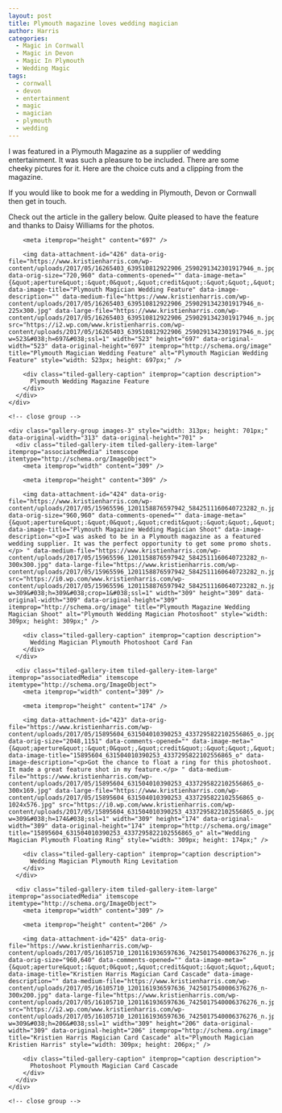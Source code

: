 ```yaml
---
layout: post
title: Plymouth magazine loves wedding magician
author: Harris
categories:
  - Magic in Cornwall
  - Magic in Devon
  - Magic In Plymouth
  - Wedding Magic
tags:
  - cornwall
  - devon
  - entertainment
  - magic
  - magician
  - plymouth
  - wedding
---
```

I was featured in a Plymouth Magazine as a supplier of wedding entertainment. It was such a pleasure to be included. There are some cheeky pictures for it. Here are the choice cuts and a clipping from the magazine.

If you would like to book me for a wedding in Plymouth, Devon or Cornwall then get in touch.

Check out the article in the gallery below. Quite pleased to have the feature and thanks to Daisy Williams for the photos.

<div class="tiled-gallery type-rectangular tiled-gallery-unresized" data-original-width="840" data-carousel-extra='null' itemscope itemtype="http://schema.org/ImageGallery" >
  <div class="gallery-row" style="width: 840px; height: 701px;" data-original-width="840" data-original-height="701" >
    <div class="gallery-group images-1" style="width: 527px; height: 701px;" data-original-width="527" data-original-height="701" >
      <div class="tiled-gallery-item tiled-gallery-item-large" itemprop="associatedMedia" itemscope itemtype="http://schema.org/ImageObject">
        <meta itemprop="width" content="523" />
        
        <meta itemprop="height" content="697" />
        
        <img data-attachment-id="426" data-orig-file="https://www.kristienharris.com/wp-content/uploads/2017/05/16265403_639510812922906_2590291342301917946_n.jpg" data-orig-size="720,960" data-comments-opened="" data-image-meta="{&quot;aperture&quot;:&quot;0&quot;,&quot;credit&quot;:&quot;&quot;,&quot;camera&quot;:&quot;&quot;,&quot;caption&quot;:&quot;&quot;,&quot;created_timestamp&quot;:&quot;0&quot;,&quot;copyright&quot;:&quot;&quot;,&quot;focal_length&quot;:&quot;0&quot;,&quot;iso&quot;:&quot;0&quot;,&quot;shutter_speed&quot;:&quot;0&quot;,&quot;title&quot;:&quot;&quot;,&quot;orientation&quot;:&quot;0&quot;}" data-image-title="Plymouth Magician Wedding Feature" data-image-description="" data-medium-file="https://www.kristienharris.com/wp-content/uploads/2017/05/16265403_639510812922906_2590291342301917946_n-225x300.jpg" data-large-file="https://www.kristienharris.com/wp-content/uploads/2017/05/16265403_639510812922906_2590291342301917946_n.jpg" src="https://i2.wp.com/www.kristienharris.com/wp-content/uploads/2017/05/16265403_639510812922906_2590291342301917946_n.jpg?w=523&#038;h=697&#038;ssl=1" width="523" height="697" data-original-width="523" data-original-height="697" itemprop="http://schema.org/image" title="Plymouth Magician Wedding Feature" alt="Plymouth Magician Wedding Feature" style="width: 523px; height: 697px;" /> 
        
        <div class="tiled-gallery-caption" itemprop="caption description">
          Plymouth Wedding Magazine Feature
        </div>
      </div>
    </div>
    
    <!-- close group -->
    
    <div class="gallery-group images-3" style="width: 313px; height: 701px;" data-original-width="313" data-original-height="701" >
      <div class="tiled-gallery-item tiled-gallery-item-large" itemprop="associatedMedia" itemscope itemtype="http://schema.org/ImageObject">
        <meta itemprop="width" content="309" />
        
        <meta itemprop="height" content="309" />
        
        <img data-attachment-id="424" data-orig-file="https://www.kristienharris.com/wp-content/uploads/2017/05/15965596_1201158876597942_5842511160640723282_n.jpg" data-orig-size="960,960" data-comments-opened="" data-image-meta="{&quot;aperture&quot;:&quot;0&quot;,&quot;credit&quot;:&quot;&quot;,&quot;camera&quot;:&quot;&quot;,&quot;caption&quot;:&quot;&quot;,&quot;created_timestamp&quot;:&quot;0&quot;,&quot;copyright&quot;:&quot;&quot;,&quot;focal_length&quot;:&quot;0&quot;,&quot;iso&quot;:&quot;0&quot;,&quot;shutter_speed&quot;:&quot;0&quot;,&quot;title&quot;:&quot;&quot;,&quot;orientation&quot;:&quot;0&quot;}" data-image-title="Plymouth Magazine Wedding Magician Shoot" data-image-description="<p>I was asked to be in a Plymouth magazine as a featured wedding supplier. It was the perfect opportunity to get some promo shots.</p> " data-medium-file="https://www.kristienharris.com/wp-content/uploads/2017/05/15965596_1201158876597942_5842511160640723282_n-300x300.jpg" data-large-file="https://www.kristienharris.com/wp-content/uploads/2017/05/15965596_1201158876597942_5842511160640723282_n.jpg" src="https://i0.wp.com/www.kristienharris.com/wp-content/uploads/2017/05/15965596_1201158876597942_5842511160640723282_n.jpg?w=309&#038;h=309&#038;crop=1&#038;ssl=1" width="309" height="309" data-original-width="309" data-original-height="309" itemprop="http://schema.org/image" title="Plymouth Magazine Wedding Magician Shoot" alt="Plymouth Wedding Magician Photoshoot" style="width: 309px; height: 309px;" /> 
        
        <div class="tiled-gallery-caption" itemprop="caption description">
          Wedding Magician Plymouth Photoshoot Card Fan
        </div>
      </div>
      
      <div class="tiled-gallery-item tiled-gallery-item-large" itemprop="associatedMedia" itemscope itemtype="http://schema.org/ImageObject">
        <meta itemprop="width" content="309" />
        
        <meta itemprop="height" content="174" />
        
        <img data-attachment-id="423" data-orig-file="https://www.kristienharris.com/wp-content/uploads/2017/05/15895604_631504010390253_4337295822102556865_o.jpg" data-orig-size="2048,1151" data-comments-opened="" data-image-meta="{&quot;aperture&quot;:&quot;0&quot;,&quot;credit&quot;:&quot;&quot;,&quot;camera&quot;:&quot;&quot;,&quot;caption&quot;:&quot;&quot;,&quot;created_timestamp&quot;:&quot;0&quot;,&quot;copyright&quot;:&quot;&quot;,&quot;focal_length&quot;:&quot;0&quot;,&quot;iso&quot;:&quot;0&quot;,&quot;shutter_speed&quot;:&quot;0&quot;,&quot;title&quot;:&quot;&quot;,&quot;orientation&quot;:&quot;0&quot;}" data-image-title="15895604_631504010390253_4337295822102556865_o" data-image-description="<p>Got the chance to float a ring for this photoshoot. It made a great feature shot in my feature.</p> " data-medium-file="https://www.kristienharris.com/wp-content/uploads/2017/05/15895604_631504010390253_4337295822102556865_o-300x169.jpg" data-large-file="https://www.kristienharris.com/wp-content/uploads/2017/05/15895604_631504010390253_4337295822102556865_o-1024x576.jpg" src="https://i0.wp.com/www.kristienharris.com/wp-content/uploads/2017/05/15895604_631504010390253_4337295822102556865_o.jpg?w=309&#038;h=174&#038;ssl=1" width="309" height="174" data-original-width="309" data-original-height="174" itemprop="http://schema.org/image" title="15895604_631504010390253_4337295822102556865_o" alt="Wedding Magician Plymouth Floating Ring" style="width: 309px; height: 174px;" /> 
        
        <div class="tiled-gallery-caption" itemprop="caption description">
          Wedding Magician Plymouth Ring Levitation
        </div>
      </div>
      
      <div class="tiled-gallery-item tiled-gallery-item-large" itemprop="associatedMedia" itemscope itemtype="http://schema.org/ImageObject">
        <meta itemprop="width" content="309" />
        
        <meta itemprop="height" content="206" />
        
        <img data-attachment-id="425" data-orig-file="https://www.kristienharris.com/wp-content/uploads/2017/05/16105710_1201161936597636_7425017540006376276_n.jpg" data-orig-size="960,640" data-comments-opened="" data-image-meta="{&quot;aperture&quot;:&quot;0&quot;,&quot;credit&quot;:&quot;&quot;,&quot;camera&quot;:&quot;&quot;,&quot;caption&quot;:&quot;&quot;,&quot;created_timestamp&quot;:&quot;0&quot;,&quot;copyright&quot;:&quot;&quot;,&quot;focal_length&quot;:&quot;0&quot;,&quot;iso&quot;:&quot;0&quot;,&quot;shutter_speed&quot;:&quot;0&quot;,&quot;title&quot;:&quot;&quot;,&quot;orientation&quot;:&quot;0&quot;}" data-image-title="Kristien Harris Magician Card Cascade" data-image-description="" data-medium-file="https://www.kristienharris.com/wp-content/uploads/2017/05/16105710_1201161936597636_7425017540006376276_n-300x200.jpg" data-large-file="https://www.kristienharris.com/wp-content/uploads/2017/05/16105710_1201161936597636_7425017540006376276_n.jpg" src="https://i2.wp.com/www.kristienharris.com/wp-content/uploads/2017/05/16105710_1201161936597636_7425017540006376276_n.jpg?w=309&#038;h=206&#038;ssl=1" width="309" height="206" data-original-width="309" data-original-height="206" itemprop="http://schema.org/image" title="Kristien Harris Magician Card Cascade" alt="Plymouth Magician Kristien Harris" style="width: 309px; height: 206px;" /> 
        
        <div class="tiled-gallery-caption" itemprop="caption description">
          Photoshoot Plymouth Magician Card Cascade
        </div>
      </div>
    </div>
    
    <!-- close group -->
  </div>
  
  <!-- close row -->
</div>